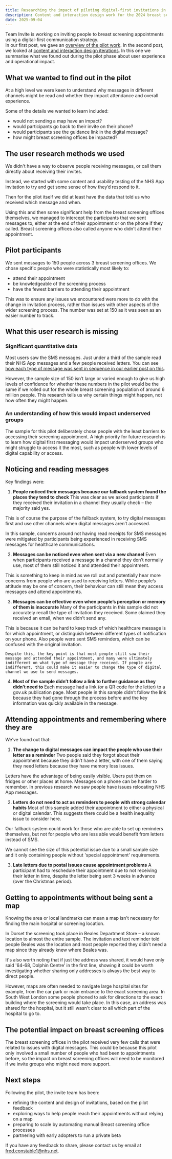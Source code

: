 ```yaml
---
title: Researching the impact of piloting digital-first invitations in breast screening
description: Content and interaction design work for the 2024 breast screening invitations Pilot.
date: 2025-09-04
---
```

Team Invite is working on inviting people to breast screening appointments using a digital-first communication strategy.  
In our first post, we gave an [overview of the pilot work](https://design-history.prevention-services.nhs.uk/screening-invite/2025/06/invite-pilot-overview/). In the second post, we looked at [content and interaction design iterations](https://design-history.prevention-services.nhs.uk/screening-invite/2025/08/invite-breast-screening-pilot-design-iterations/). In this one we summarise what we found out during the pilot phase about user experience and operational impact. 


## What we wanted to find out in the pilot

At a high level we were keen to understand why messages in different channels might be read and whether they impact attendance and overall experience.

Some of the details we wanted to learn included:
*	would not sending a map have an impact?
*	would participants go back to their invite on their phone?
*	would participants see the guidance link in the digital message?
*	how might breast screening offices be impacted?

## The user research methods we used

We didn't have a way to observe people receiving messages, or call them directly about receiving their invites.

Instead, we started with some content and usability testing of the NHS App invitation to try and get some sense of how they’d respond to it.

Then for the pilot itself we did at least have the data that told us who received which message and when.

Using this and then some significant help from the breast screening offices themselves, we managed to intercept the participants that we sent messages to, either at the end of their appointment or on the phone if they called. Breast screening offices also called anyone who didn’t attend their appointment.

## Pilot participants

We sent messages to 150 people across 3 breast screening offices. We chose specific people who were statistically most likely to:
*	attend their appointment
*	be knowledgeable of the screening process
*	have the fewest barriers to attending their appointment

This was to ensure any issues we encountered were more to do with the change in invitation process, rather than issues with other aspects of the wider screening process. The number was set at 150 as it was seen as an easier number to track.

## What this user research is missing

### Significant quantitative data 
Most users saw the SMS messages. Just under a third of the sample read their NHS App messages and a few people received letters. You can see [how each type of message was sent in sequence in our earlier post on this](https://screening-de-breast-scr-rui5fn.herokuapp.com/screening-invite/2025/06/invite-pilot-overview/#proposed-changes-to-how-people-are-invited-to-screening).

However, the sample size of 150 isn’t large or varied enough to give us high levels of confidence for whether these numbers in the pilot would be the same if we rolled out for the whole breast screening population of around 6 million people. This research tells us why certain things might happen, not how often they might happen.

### An understanding of how this would impact underserved groups
The sample for this pilot deliberately chose people with the least barriers to accessing their screening appointment. A high priority for future research is to learn how digital first messaging would impact underserved groups who might struggle to access it the most, such as people with lower levels of digital capability or access. 

## Noticing and reading messages

Key findings were: 

1) **People noticed their messages because our fallback system found the places they tend to check** 
This was clear as we asked participants if they received their invitation in a channel they usually check – the majority said yes.

This is of course the purpose of the fallback system, to try digital messages first and use other channels when digital messages aren’t accessed.

In this sample, concerns around not having read receipts for SMS messages were mitigated by participants being experienced in receiving SMS messages for healthcare communications.

2) **Messages can be noticed even when sent via a new channel**
Even when participants received a message in a channel they don’t normally use, most of them still noticed it and attended their appointment.

This is something to keep in mind as we roll out and potentially hear more concerns from people who are used to receiving letters. While people’s attitude may be one of concern, their behaviour can still mean they access messages and attend appointments.

3) **Messages can be effective even when people’s perception or memory of them is inaccurate**
Many of the participants in this sample did not accurately recall the type of invitation they received. Some claimed they received an email, when we didn’t send any.

This is because it can be hard to keep track of which healthcare message is for which appointment, or distinguish between different types of notification on your phone. Also people were sent SMS reminders, which can be confused with the original invitation​.

    Despite this, the key point is that most people still saw their message and attended their appointment, and many were ultimately     indifferent on what type of message they received. If people are indifferent, this could make it easier to change the type of digital channel we use to send messages.

4) **Most of the sample didn’t follow a link to further guidance as they didn’t need to**
Each message had a link (or a QR code for the letter) to a gov.uk publication page. Most people in this sample didn’t follow the link because they had gone through the process before and the key information was quickly available in the message.

## Attending appointments and remembering where they are

We’ve found out that:

1)	**The change to digital messages can impact the people who use their letter as a reminder**
 Two people said they forgot about their appointment because they didn’t have a letter, with one of them saying they need letters because they have memory loss issues.

Letters have the advantage of being easily visible. Users put them on fridges or other places at home. Messages on a phone can be harder to remember. In previous research we saw people have issues relocating  NHS App messages.


2)	**Letters do not need to act as reminders to people with strong calendar habits**
Most of this sample added their appointment to either a physical or digital calendar. This suggests there could be a health inequality issue to consider here. 

Our fallback system could work for those who are able to set up reminders themselves, but not for people who are less able would benefit from letters instead of SMS.

We cannot see the size of this potential issue due to a small sample size and it only containing people without 'special appointment' requirements.

3)	**Late letters due to postal issues cause appointment problems**
A participant had to reschedule their appointment due to not receiving their letter in time, despite the letter being sent 3 weeks in advance (over the Christmas period).

## Getting to appointments without being sent a map

Knowing the area or local landmarks can mean a map isn't necessary for finding the main hospital or screening location.

In Dorset the screening took place in Beales Department Store – a known location to almost the entire sample. The invitation and text reminder told people Beales was the location and most people reported they didn't need a map since they already knew where Beales was.

It's also worth noting that if just the address was shared, it would have only said '64-68, Dolphin Centre’ in the first line, showing it could be worth investigating whether sharing only addresses is always the best way to direct people.

However, maps are often needed to navigate large hospital sites for example, from the car park or main entrance to the exact screening area. In South West London some people phoned to ask for directions to the exact building where the screening would take place. In this case, an address was shared for the hospital, but it still wasn't clear to all which part of the hospital to go to.

## The potential impact on breast screening offices

The breast screening offices in the pilot received very few calls that were related to issues with digital messages. This could be because this pilot only involved a small number of people who had been to appointments before, so the impact on breast screening offices will need to be monitored if we invite groups who might need more support.

## Next steps

Following the pilot, the invite team has been:
*	refining the content and design of invitations, based on the pilot feedback
*	exploring ways to help people reach their appointments without relying on a map
*	preparing to scale by automating manual Breast screening office processes
*	partnering with early adopters to run a private beta

If you have any feedback to share, please contact us by email at [fred.constable1@nhs.net](mailto:fred.constable1@nhs.net).
